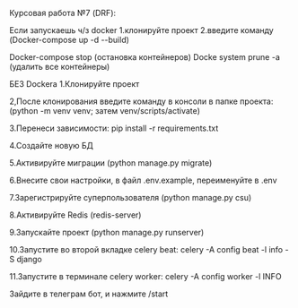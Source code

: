 Курсовая работа №7 (DRF):

Если запускаешь ч/з docker
1.клонируйте проект
2.введите команду (Docker-compose up -d --build)

Docker-compose stop (остановка контейнеров)
Docke system prune -a (удалить все контейнеры)

БЕЗ Dockera
1.Клонируйте проект

2,После клонирования введите команду в консоли в папке проекта: (python -m venv venv; затем venv/scripts/activate)

3.Перенеси зависимости: pip install -r requirements.txt

4.Создайте новую БД

5.Активируйте миграции (python manage.py migrate)

6.Внесите свои настройки, в файл .env.example, переименуйте в .env

7.Зарегистрируйте суперпользователя (python manage.py csu)

8.Активируйте Redis (redis-server)

9.Запускайте проект (python manage.py runserver)

10.Запустите во второй вкладке celery beat: celery -A config beat -l info -S django

11.Запустите в терминале celery worker: celery -A config worker -l INFO 

Зайдите в телеграм бот, и нажмите /start
